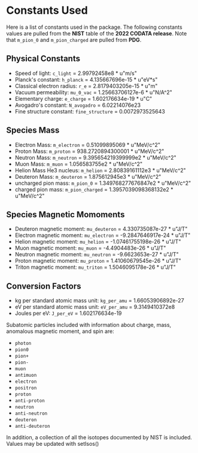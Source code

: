 # Constants Used

Here is a list of constants used in the package. The following constants values are pulled from the **NIST** table of the **2022 CODATA release**. Note that `m_pion_0` and `m_pion_charged` are pulled from **PDG**.

## Physical Constants

- Speed of light: `c_light` = 2.99792458e8 * u"m/s"
- Planck's constant: `h_planck` = 4.135667696e-15 * u"eV*s"
- Classical electron radius: `r_e` = 2.8179403205e-15 * u"m"
- Vacuum permeability: `mu_0_vac` = 1.25663706127e-6 * u"N/A^2"
- Elementary charge: `e_charge` = 1.602176634e-19 * u"C"
- Avogadro's constant: `N_avogadro` = 6.02214076e23
- Fine structure constant: `fine_structure` = 0.0072973525643

## Species Mass

- Electron Mass: `m_electron` = 0.51099895069 * u"MeV/c^2"
- Proton Mass: `m_proton` = 938.2720894300001 * u"MeV/c^2"
- Neutron Mass: `m_neutron` = 9.395654219399999e2 * u"MeV/c^2"
- Muon Mass: `m_muon` = 1.056583755e2 * u"MeV/c^2"
- Helion Mass He3 nucleus: `m_helion` = 2.80839161112e3 * u"MeV/c^2"
- Deuteron Mass: `m_deuteron` = 1.875612945e3 * u"MeV/c^2"
- uncharged pion mass: `m_pion_0` = 1.349768277676847e2 * u"MeV/c^2"
- charged pion mass: `m_pion_charged` = 1.3957039098368132e2 * u"MeV/c^2"

## Species Magnetic Momoments

- Deuteron magnetic moment: `mu_deuteron` = 4.330735087e-27 * u"J/T"
- Electron magnetic moment: `mu_electron` = -9.2847646917e-24 * u"J/T"
- Helion magnetic moment: `mu_helion` = -1.07461755198e-26 * u"J/T"
- Muon magnetic moment: `mu_muon` = -4.4904483e-26 * u"J/T"
- Neutron magnetic moment: `mu_neutron` = -9.6623653e-27 * u"J/T"
- Proton magnetic moment: `mu_proton` = 1.41060679545e-26 * u"J/T"
- Triton magnetic moment: `mu_triton` = 1.5046095178e-26 * u"J/T"

## Conversion Factors

- kg per standard atomic mass unit: `kg_per_amu` = 1.66053906892e-27
- eV per standard atomic mass unit: `eV_per_amu` = 9.3149410372e8
- Joules per eV: `J_per_eV` = 1.602176634e-19

Subatomic particles included with information about charge, mass, anomalous magnetic moment, and spin are:

- `photon`
- `pion0`
- `pion+`
- `pion-`
- `muon`
- `antimuon`
- `electron`
- `positron`
- `proton`
- `anti-proton`
- `neutron`
- `anti-neutron`
- `deuteron`
- `anti-deuteron`

In addition, a collection of all the isotopes documented by NIST is included. Values may be updated with setIsos()